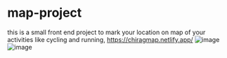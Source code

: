 # map-project
this is a small front end project to mark your location on map of your activities like cycling and running, 
https://chiragmap.netlify.app/ 
![image](https://user-images.githubusercontent.com/95214643/144650002-b56d36a9-56d8-4854-980f-b0bd1ec61d07.png)
![image](https://user-images.githubusercontent.com/95214643/144654715-884f0997-170a-4094-a779-db8d24ae8f3e.png)
